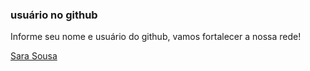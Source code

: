 ### usuário no github


Informe seu nome e usuário do github, vamos fortalecer a nossa rede!





[Sara Sousa](https://github.com/saraoliveirasousa)
